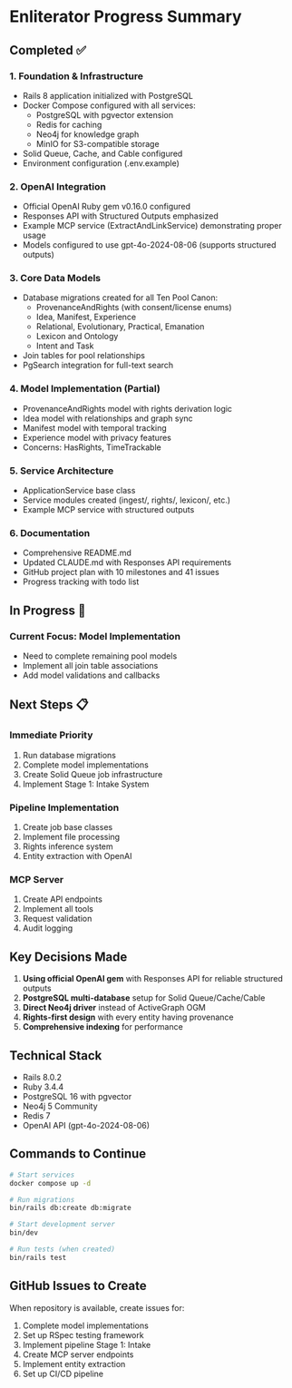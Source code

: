 # Enliterator Progress Summary

## Completed ✅

### 1. Foundation & Infrastructure
- Rails 8 application initialized with PostgreSQL
- Docker Compose configured with all services:
  - PostgreSQL with pgvector extension
  - Redis for caching
  - Neo4j for knowledge graph
  - MinIO for S3-compatible storage
- Solid Queue, Cache, and Cable configured
- Environment configuration (.env.example)

### 2. OpenAI Integration
- Official OpenAI Ruby gem v0.16.0 configured
- Responses API with Structured Outputs emphasized
- Example MCP service (ExtractAndLinkService) demonstrating proper usage
- Models configured to use gpt-4o-2024-08-06 (supports structured outputs)

### 3. Core Data Models
- Database migrations created for all Ten Pool Canon:
  - ProvenanceAndRights (with consent/license enums)
  - Idea, Manifest, Experience
  - Relational, Evolutionary, Practical, Emanation
  - Lexicon and Ontology
  - Intent and Task
- Join tables for pool relationships
- PgSearch integration for full-text search

### 4. Model Implementation (Partial)
- ProvenanceAndRights model with rights derivation logic
- Idea model with relationships and graph sync
- Manifest model with temporal tracking
- Experience model with privacy features
- Concerns: HasRights, TimeTrackable

### 5. Service Architecture
- ApplicationService base class
- Service modules created (ingest/, rights/, lexicon/, etc.)
- Example MCP service with structured outputs

### 6. Documentation
- Comprehensive README.md
- Updated CLAUDE.md with Responses API requirements
- GitHub project plan with 10 milestones and 41 issues
- Progress tracking with todo list

## In Progress 🚧

### Current Focus: Model Implementation
- Need to complete remaining pool models
- Implement all join table associations
- Add model validations and callbacks

## Next Steps 📋

### Immediate Priority
1. Run database migrations
2. Complete model implementations
3. Create Solid Queue job infrastructure
4. Implement Stage 1: Intake System

### Pipeline Implementation
1. Create job base classes
2. Implement file processing
3. Rights inference system
4. Entity extraction with OpenAI

### MCP Server
1. Create API endpoints
2. Implement all tools
3. Request validation
4. Audit logging

## Key Decisions Made

1. **Using official OpenAI gem** with Responses API for reliable structured outputs
2. **PostgreSQL multi-database** setup for Solid Queue/Cache/Cable
3. **Direct Neo4j driver** instead of ActiveGraph OGM
4. **Rights-first design** with every entity having provenance
5. **Comprehensive indexing** for performance

## Technical Stack
- Rails 8.0.2
- Ruby 3.4.4
- PostgreSQL 16 with pgvector
- Neo4j 5 Community
- Redis 7
- OpenAI API (gpt-4o-2024-08-06)

## Commands to Continue

```bash
# Start services
docker compose up -d

# Run migrations
bin/rails db:create db:migrate

# Start development server
bin/dev

# Run tests (when created)
bin/rails test
```

## GitHub Issues to Create

When repository is available, create issues for:
1. Complete model implementations
2. Set up RSpec testing framework
3. Implement pipeline Stage 1: Intake
4. Create MCP server endpoints
5. Implement entity extraction
6. Set up CI/CD pipeline